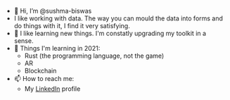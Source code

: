 - 👋 Hi, I’m @sushma-biswas
- I like working with data. The way you can mould the data into forms and do things with it, I find it very satisfying.
- 👀 I like learning new things. I'm constatly upgrading my toolkit in a sense.
- 🌱 Things I'm learning in 2021:
  - Rust (the programming language, not the game)
  - AR
  - Blockchain
- 📫 How to reach me:
  - My [LinkedIn](https://www.linkedin.com/in/sushma-biswas-79389878/) profile

<!---
sushma-biswas/sushma-biswas is a ✨ special ✨ repository because its `README.md` (this file) appears on your GitHub profile.
You can click the Preview link to take a look at your changes.
--->
